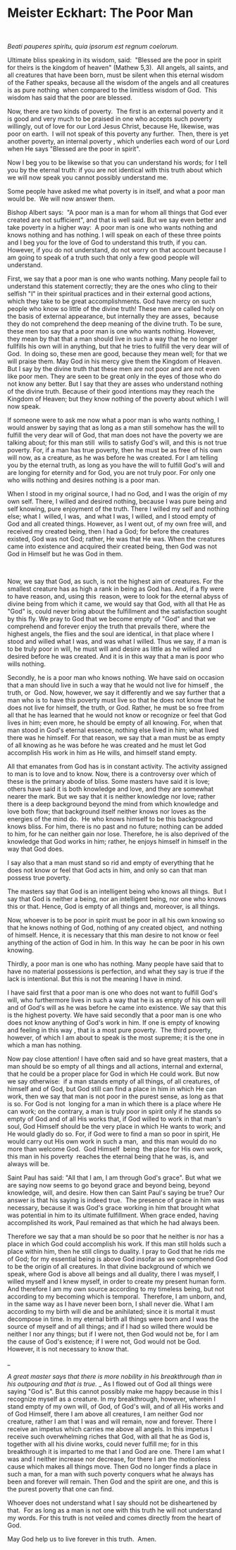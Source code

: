 # Meister Eckhart: The Poor Man



&nbsp;





  







  







  







  







  







  







_Beati pauperes spiritu, quia ipsorum est regnum coelorum._





  








	
Ultimate bliss speaking in its wisdom, said:&nbsp; &quot;Blessed are the poor in spirit for theirs is the kingdom of heaven&quot; (Mathew 5,3).&nbsp; All angels, all saints, and all creatures that have been born, must be silent when this eternal wisdom of the Father speaks, because all the wisdom of the angels and all creatures is as pure nothing&nbsp; when compared to the limitless wisdom of God.&nbsp; This wisdom has said that the poor are blessed. &nbsp;






	
Now, there are two kinds of poverty.&nbsp; The first is an external poverty and it is good and very much to be praised in one who accepts such poverty&nbsp; willingly, out of love for our Lord Jesus Christ, because He, likewise, was poor on earth.&nbsp; I will not speak of this poverty any further.&nbsp; Then, there is yet another poverty, an internal poverty , which underlies each word of our Lord when He says &quot;Blessed are the poor in spirit&quot;. &nbsp;






	
Now I beg you to be likewise so that you can understand his words; for I tell you by the eternal truth: if you are not identical with this truth about which we will now speak you cannot possibly understand me. &nbsp;






	
Some people have asked me what poverty is in itself, and what a poor man would be.&nbsp; We will now answer them.






	
Bishop Albert says:&nbsp; &quot;A poor man is a man for whom all things that God ever created are not sufficient&quot;, and that is well said. But we say even better and take poverty in a higher way:&nbsp; A poor man is one who wants nothing and knows nothing and has nothing. I will speak on each of these three points and I beg you for the love of God to understand this truth, if you can. However, if you do not understand, do not worry on that account because I am going to speak of a truth such that only a few good people will understand.&nbsp;






	
First, we say that a poor man is one who wants nothing. Many people fail to understand this statement correctly; they are the ones who cling to their selfish &quot;I&quot; in their spiritual practices and in their external good actions, which they take to be great accomplishments. God have mercy on such people who know so little of the divine truth! These men are called holy on the basis of external appearance, but internally they are asses,&nbsp; because they do not comprehend the deep meaning of the divine truth. To be sure, these men too say that a poor man is one who wants nothing. However, they mean by that that a man should live in such a way that he no longer fullfills his own will in anything, but that he tries to fullfill the very dear will of God.&nbsp; In doing so, these men are good, because they mean well; for that we will praise them. May God in his mercy give them the Kingdom of Heaven. But I say by the divine truth that these men are not poor and are not even like poor men. They are seen to be great only in the eyes of those who do not know any better. But I say that they are asses who understand nothing of the divine truth. Because of their good intentions may they reach the Kingdom of Heaven; but they know nothing of the poverty about which I will now speak.&nbsp;






	
If someone were to ask me now what a poor man is who wants nothing, I would answer by saying that as long as a man still somehow has the will to fulfill the very dear will of God, that man does not have the poverty we are talking about; for this man still&nbsp; wills to satisfy God's will, and this is not true poverty. For, if a man has true poverty, then he must be as free of his own will now, as a creature, as he was before he was created. For I am telling you by the eternal truth, as long as you have the will to fulfill God's will and are longing for eternity and for God, you are not truly poor. For only one who wills nothing and desires nothing is a poor man.






	
When I stood in my original source, I had no God, and I was the origin of my own self. There, I willed and desired nothing, because I was pure being and self knowing, pure enjoyment of the truth. There I willed my self and nothing else; what I&nbsp; willed, I was,&nbsp; and what I was, I willed, and I stood empty of God and all created things. However, as I went out, of my own free will, and received my created being, then I had a God; for before the creatures existed, God was not God; rather, He was that He was. When the creatures came into existence and acquired their created being, then God was not God in Himself but he was God in them.&nbsp;





&nbsp;
	
Now, we say that God, as such, is not the highest aim of creatures. For the smallest creature has as high a rank in being as God has. And, if a fly were to have reason, and, using this&nbsp; reason, were to look for the eternal abyss of divine being from which it came, we would say that God, with all that He as &quot;God&quot; is, could never bring about the fulfillment and the satisfaction sought by this fly. We pray to God that we become empty of &quot;God&quot; and that we comprehend and forever enjoy the truth that prevails there, where the highest angels, the flies and the soul are identical, in that place where I stood and willed what I was, and was what I willed. Thus we say, if a man is to be truly poor in will, he must will and desire as little as he willed and desired before he was created. And it is in this way that a man is poor who wills nothing.&nbsp;






	
Secondly, he is a poor man who knows nothing. We have said on occasion that a man should live in such a way that he would not live for himself , the truth, or&nbsp; God. Now, however, we say it differently and we say further that a man who is to have this poverty must live so that he does not know that he does not live for himself, the truth, or God. Rather, he must be so free from all that he has learned that he would not know or recognize or feel that God lives in him; even more, he should be empty of all knowing. For, when that man stood in God's eternal essence, nothing else lived in him; what lived there was he himself. For that reason, we say that a man must be as empty of all knowing as he was before he was created and he must let God accomplish His work in him as He wills, and himself stand empty.&nbsp;






	
All that emanates from God has is in constant activity. The activity assigned to man is to love and to know. Now, there is a controversy over which of these is the primary abode of bliss. Some masters have said it is love; others have said it is both knowledge and love, and they are somewhat nearer the mark. But we say that it is neither knowledge nor love; rather there is a deep background beyond the mind from which knowledge and love both flow; that background itself neither knows nor loves as the energies of the mind do.&nbsp; He who knows himself to be this background knows bliss. For him, there is no past and no future; nothing can be added to him, for he can neither gain nor lose. Therefore, he is also deprived of the knowledge that God works in him; rather, he enjoys himself in himself in the way that God does.






	
I say also that a man must stand so rid and empty of everything that he does not know or feel that God acts in him, and only so can that man possess true poverty.&nbsp;






	
The masters say that God is an intelligent being who knows all things.&nbsp; But I say that God is neither a being, nor an intelligent being, nor one who knows this or that. Hence, God is empty of all things and, moreover, is all things.&nbsp;






	
Now, whoever is to be poor in spirit must be poor in all his own knowing so that he knows nothing of God, nothing of any created object,&nbsp; and nothing of himself. Hence, it is necessary that this man desire to not know or feel anything of the action of God in him. In this way&nbsp; he can be poor in his own knowing.&nbsp;






	
Thirdly, a poor man is one who has nothing. Many people have said that to have no material possessions is perfection, and what they say is true if the lack is intentional. But this is not the meaning I have in mind.&nbsp;






	
I have said first that a poor man is one who does not want to fulfill God's will, who furthermore lives in such a way that he is as empty of his own will and of God's will as he was before he came into existence. We say that this is the highest poverty. We have said secondly that a poor man is one who does not know anything of God's work in him. If one is empty of knowing and feeling in this way , that is a most pure poverty.&nbsp; The third poverty, however, of which I am about to speak is the most supreme; it is the one in which a man has nothing.






	
Now pay close attention! I have often said and so have great masters, that a man should be so empty of all things and all actions, internal and external, that he could be a proper place for God in which He could work. But now we say otherwise:&nbsp; if a man stands empty of all things, of all creatures, of himself and of God, but God still can find a place in him in which He can work, then we say that man is not poor in the purest sense, as long as that is so. For God is not&nbsp; longing for a man in which there is a place where He can work; on the contrary, a man is truly poor in spirit only if he stands so empty of God and of all His works that, if God willed to work in that man's soul, God Himself should be the very place in which He wants to work; and He would gladly do so. For, if God were to find a man so poor in spirit, He would carry out His own work in such a man,&nbsp; and this man would do no more than welcome God.&nbsp; God Himself&nbsp; being&nbsp; the place for His own work, this man in his poverty&nbsp; reaches the eternal being that he was, is, and always will be.&nbsp;






	
Saint Paul has said: &quot;All that I am, I am through God's grace&quot;. But what we are saying now seems to go beyond grace and beyond being, beyond knowledge, will, and desire. How then can Saint Paul's saying be true? Our answer is that his saying is indeed true.&nbsp; The presence of grace in him was necessary, because it was God's grace working in him that brought what was potential in him to its ultimate fulfillment. When grace ended, having accomplished its work, Paul remained as that which he had always been.&nbsp;






	
Therefore we say that a man should be so poor that he neither is nor has a place in which God could accomplish his work. If this man still holds such a place within him, then he still clings to duality. I pray to God that he rids me of God; for my essential being is above God insofar as we comprehend God to be the origin of all creatures. In that divine background of which we speak, where God is above all beings and all duality, there I was myself, I willed myself and I knew myself, in order to create my present human form. And therefore I am my own source according to my timeless being, but not according to my becoming which is temporal.&nbsp; Therefore, I am unborn, and, in the same way as I have never been born, I shall never die. What I am according to my birth will die and be anihilated; since it is mortal it must decompose in time. In my eternal birth all things were born and I was the source of myself and of all things; and if I had so willed there would be neither I nor any things; but if I were not, then God would not be, for I am the cause of God's existence; if I were not, God would not be God. However, it is not necessary to know that.





_
	
_A great master says that there is more nobility in his breakthrough than in his outpouring and that is true._&nbsp;_ As I flowed out of God all things were saying &quot;God is&quot;. But this cannot possibly make me happy because in this I recognize myself as a creature. In my breakthrough, however, wherein I stand empty of my own will, of God, of God's will, and of all His works and of God Himself, there I am above all creatures, I am neither God nor creature, rather I am that I was and will remain, now and forever. There I receive an impetus which carries me above all angels. In this impetus I receive such overwhelming riches that God, with all that he as God is, together with all his divine works, could never fulfill me; for in this breakthrough it is imparted to me that I and God are one. There I am what I was and I neither increase nor decrease, for there I am the motionless cause which makes all things move. Then God no longer finds a place in such a man, for a man with such poverty conquers what he always has been and forever will remain. Then God and the spirit are one, and this is the purest poverty that one can find.&nbsp;






	
Whoever does not understand what I say should not be disheartened by that.&nbsp; For as long as a man is not one with this truth he will not understand my words. For this truth is not veiled and comes directly from the heart of God.






	
May God help us to live forever in this truth.&nbsp; Amen.






  







  







  







  







  







  










